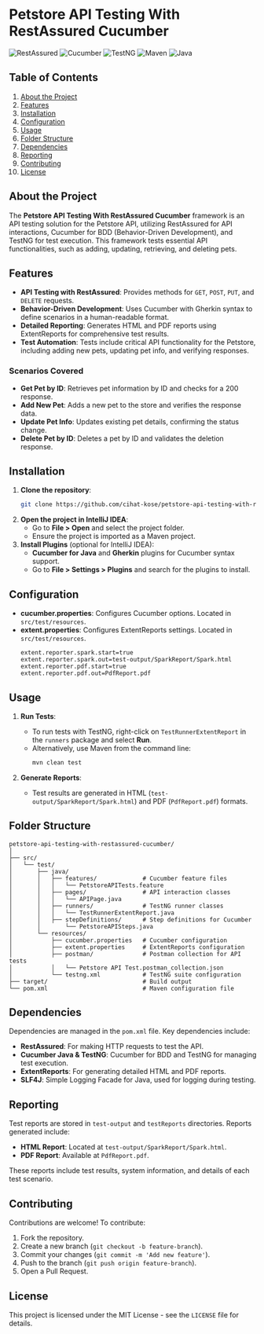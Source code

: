 
# Petstore API Testing With RestAssured Cucumber

![RestAssured](https://img.shields.io/badge/RestAssured-6DB33F?style=for-the-badge&logo=java&logoColor=white)
![Cucumber](https://img.shields.io/badge/Cucumber-23D96C?style=for-the-badge&logo=cucumber&logoColor=white)
![TestNG](https://img.shields.io/badge/TestNG-FF7300?style=for-the-badge&logo=testng&logoColor=white)
![Maven](https://img.shields.io/badge/Maven-C71A36?style=for-the-badge&logo=apache-maven&logoColor=white)
![Java](https://img.shields.io/badge/Java-ED8B00?style=for-the-badge&logo=java&logoColor=white)

## Table of Contents

1. [About the Project](#about-the-project)
2. [Features](#features)
3. [Installation](#installation)
4. [Configuration](#configuration)
5. [Usage](#usage)
6. [Folder Structure](#folder-structure)
7. [Dependencies](#dependencies)
8. [Reporting](#reporting)
9. [Contributing](#contributing)
10. [License](#license)

## About the Project

The **Petstore API Testing With RestAssured Cucumber** framework is an API testing solution for the Petstore API, utilizing RestAssured for API interactions, Cucumber for BDD (Behavior-Driven Development), and TestNG for test execution. This framework tests essential API functionalities, such as adding, updating, retrieving, and deleting pets.

## Features

- **API Testing with RestAssured**: Provides methods for `GET`, `POST`, `PUT`, and `DELETE` requests.
- **Behavior-Driven Development**: Uses Cucumber with Gherkin syntax to define scenarios in a human-readable format.
- **Detailed Reporting**: Generates HTML and PDF reports using ExtentReports for comprehensive test results.
- **Test Automation**: Tests include critical API functionality for the Petstore, including adding new pets, updating pet info, and verifying responses.

### Scenarios Covered
- **Get Pet by ID**: Retrieves pet information by ID and checks for a 200 response.
- **Add New Pet**: Adds a new pet to the store and verifies the response data.
- **Update Pet Info**: Updates existing pet details, confirming the status change.
- **Delete Pet by ID**: Deletes a pet by ID and validates the deletion response.

## Installation

1. **Clone the repository**:
   ```bash
   git clone https://github.com/cihat-kose/petstore-api-testing-with-restassured-cucumber.git
   ```
2. **Open the project in IntelliJ IDEA**:
   - Go to **File > Open** and select the project folder.
   - Ensure the project is imported as a Maven project.
3. **Install Plugins** (optional for IntelliJ IDEA):
   - **Cucumber for Java** and **Gherkin** plugins for Cucumber syntax support.
   - Go to **File > Settings > Plugins** and search for the plugins to install.

## Configuration

- **cucumber.properties**: Configures Cucumber options. Located in `src/test/resources`.
- **extent.properties**: Configures ExtentReports settings. Located in `src/test/resources`.
  ```properties
  extent.reporter.spark.start=true
  extent.reporter.spark.out=test-output/SparkReport/Spark.html
  extent.reporter.pdf.start=true
  extent.reporter.pdf.out=PdfReport.pdf
  ```

## Usage

1. **Run Tests**:
   - To run tests with TestNG, right-click on `TestRunnerExtentReport` in the `runners` package and select **Run**.
   - Alternatively, use Maven from the command line:
     ```bash
     mvn clean test
     ```

2. **Generate Reports**:
   - Test results are generated in HTML (`test-output/SparkReport/Spark.html`) and PDF (`PdfReport.pdf`) formats.

## Folder Structure

```plaintext
petstore-api-testing-with-restassured-cucumber/
│
├── src/
│   └── test/
│       ├── java/
│       │   ├── features/             # Cucumber feature files
│       │   │   └── PetstoreAPITests.feature
│       │   ├── pages/                # API interaction classes
│       │   │   └── APIPage.java
│       │   ├── runners/              # TestNG runner classes
│       │   │   └── TestRunnerExtentReport.java
│       │   ├── stepDefinitions/      # Step definitions for Cucumber
│       │       └── PetstoreAPISteps.java
│       └── resources/
│           ├── cucumber.properties   # Cucumber configuration
│           ├── extent.properties     # ExtentReports configuration
│           ├── postman/              # Postman collection for API tests
│           │   └── Petstore API Test.postman_collection.json
│           └── testng.xml            # TestNG suite configuration
├── target/                           # Build output
└── pom.xml                           # Maven configuration file
```

## Dependencies

Dependencies are managed in the `pom.xml` file. Key dependencies include:

- **RestAssured**: For making HTTP requests to test the API.
- **Cucumber Java & TestNG**: Cucumber for BDD and TestNG for managing test execution.
- **ExtentReports**: For generating detailed HTML and PDF reports.
- **SLF4J**: Simple Logging Facade for Java, used for logging during testing.

## Reporting

Test reports are stored in `test-output` and `testReports` directories. Reports generated include:

- **HTML Report**: Located at `test-output/SparkReport/Spark.html`.
- **PDF Report**: Available at `PdfReport.pdf`.

These reports include test results, system information, and details of each test scenario.

## Contributing

Contributions are welcome! To contribute:

1. Fork the repository.
2. Create a new branch (`git checkout -b feature-branch`).
3. Commit your changes (`git commit -m 'Add new feature'`).
4. Push to the branch (`git push origin feature-branch`).
5. Open a Pull Request.

## License

This project is licensed under the MIT License - see the `LICENSE` file for details.
